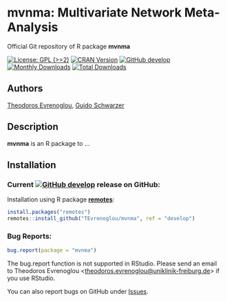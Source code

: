 # mvnma: Multivariate Network Meta-Analysis

Official Git repository of R package **mvnma**

[![License: GPL (>=2)](https://img.shields.io/badge/license-GPL-blue)](https://www.gnu.org/licenses/old-licenses/gpl-2.0.en.html)
[![CRAN Version](https://www.r-pkg.org/badges/version/mvnma)](https://cran.r-project.org/package=mvnma)
[![GitHub develop](https://img.shields.io/badge/develop-0.1--0-purple)](https://img.shields.io/badge/develop-0.1--0-purple)
[![Monthly Downloads](https://cranlogs.r-pkg.org/badges/mvnma)](https://cranlogs.r-pkg.org/badges/mvnma)
[![Total Downloads](https://cranlogs.r-pkg.org/badges/grand-total/mvnma)](https://cranlogs.r-pkg.org/badges/grand-total/mvnma)


## Authors

[Theodoros Evrenoglou](https://orcid.org/0000-0003-3336-8058),
[Guido Schwarzer](https://orcid.org/0000-0001-6214-9087)


## Description

**mvnma** is an R package to ...


## Installation

<!--
### Current stable [![CRAN Version](https://www.r-pkg.org/badges/version/mvnma)](https://cran.r-project.org/package=mvnma) release:
```r
install.packages("mvnma")
```
-->

### Current [![GitHub develop](https://img.shields.io/badge/develop-0.1--0-purple)](https://img.shields.io/badge/develop-0.1--0-purple) release on GitHub:

Installation using R package
[**remotes**](https://cran.r-project.org/package=remotes):
```r
install.packages("remotes")
remotes::install_github("TEvrenoglou/mvnma", ref = "develop")
```

### Bug Reports:

```r
bug.report(package = "mvnma")
```

The bug.report function is not supported in RStudio. Please send an email to Theodoros Evrenoglou <<theodoros.evrenoglou@uniklinik-freiburg.de>> if you use RStudio.

You can also report bugs on GitHub under [Issues](https://github.com/TEvrenoglou/mvnma/issues/).


<!--
### Reference

[Evrenoglou T, Nikolakopoulou A, Schwarzer G, Rücker G, Chaimani A (2024): Producing treatment hierarchies in network meta-analysis using probabilistic models and treatment-choice criteria. Preprint on ArXiv.](https://doi.org/10.48550/arXiv.2406.10612)
-->

